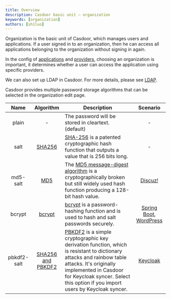 ```yaml
---
title: Overview
description: Casdoor basic unit — organization
keywords: [organization]
authors: [sh1luo]
---
```


Organization is the basic unit of Casdoor, which manages users and applications. If a user signed in to an organization, then he can access all applications belonging to the organization without signing in again.

In the config of [applications](/docs/application/config) and [providers](/docs/provider/overview), choosing an organization is important, it determines whether a user can access the application using specific providers.

We can also set up LDAP in Casdoor. For more details, please see [LDAP](/docs/ldap/overview).

Casdoor provides multiple password storage algorithms that can be selected in the organization edit page.

|Name|Algorithm|Description|Scenario|
|:--:|:--:|--|:--:|
|plain|-|The password will be stored in cleartext. (default)|-|
|salt|[SHA256](https://github.com/casdoor/casdoor/blob/master/cred/sha256-salt.go)|[SHA-256](https://www.n-able.com/blog/sha-256-encryption) is a patented cryptographic hash function that outputs a value that is 256 bits long.|-|
|md5-salt|[MD5](https://github.com/casdoor/casdoor/blob/master/cred/md5-user-salt.go)|The [MD5 message-digest algorithm](https://en.wikipedia.org/wiki/MD5) is a cryptographically broken but still widely used hash function producing a 128-bit hash value. |[Discuz!](https://www.discuz.net/)|
|bcrypt|[bcrypt](https://github.com/casdoor/casdoor/blob/master/cred/bcrypt.go)|[bcrypt](https://en.wikipedia.org/wiki/Bcrypt) is a password-hashing function and is used to hash and salt passwords securely.|[Spring Boot](https://spring.io/projects/spring-boot), [WordPress](https://stackoverflow.com/questions/1045988/what-type-of-hash-does-wordpress-use)|
|pbkdf2-salt|[SHA256 and PBKDF2](https://github.com/casdoor/casdoor/blob/master/cred/pbkdf2-salt.go)|[PBKDF2](https://en.wikipedia.org/wiki/PBKDF2) is a simple cryptographic key derivation function, which is resistant to dictionary attacks and rainbow table attacks. It's originally implemented in Casdoor for Keycloak syncer.  Select this option if you import users by Keycloak syncer.|[Keycloak](http://keycloak.org/)|


